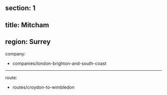section: 1
----
title: Mitcham
----
region: Surrey
----
company:
- companies/london-brighton-and-south-coast
----
route:
- routes/croydon-to-wimbledon
